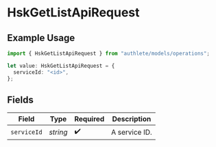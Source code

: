 # HskGetListApiRequest

## Example Usage

```typescript
import { HskGetListApiRequest } from "authlete/models/operations";

let value: HskGetListApiRequest = {
  serviceId: "<id>",
};
```

## Fields

| Field              | Type               | Required           | Description        |
| ------------------ | ------------------ | ------------------ | ------------------ |
| `serviceId`        | *string*           | :heavy_check_mark: | A service ID.      |